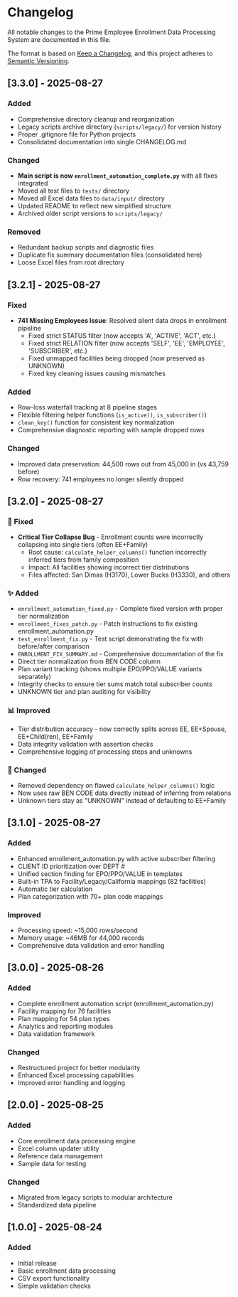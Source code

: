 # Changelog

All notable changes to the Prime Employee Enrollment Data Processing System are documented in this file.

The format is based on [Keep a Changelog](https://keepachangelog.com/en/1.0.0/),
and this project adheres to [Semantic Versioning](https://semver.org/spec/v2.0.0.html).

## [3.3.0] - 2025-08-27

### Added
- Comprehensive directory cleanup and reorganization
- Legacy scripts archive directory (`scripts/legacy/`) for version history
- Proper .gitignore file for Python projects
- Consolidated documentation into single CHANGELOG.md

### Changed
- **Main script is now `enrollment_automation_complete.py`** with all fixes integrated
- Moved all test files to `tests/` directory  
- Moved all Excel data files to `data/input/` directory
- Updated README to reflect new simplified structure
- Archived older script versions to `scripts/legacy/`

### Removed
- Redundant backup scripts and diagnostic files
- Duplicate fix summary documentation files (consolidated here)
- Loose Excel files from root directory

## [3.2.1] - 2025-08-27

### Fixed
- **741 Missing Employees Issue**: Resolved silent data drops in enrollment pipeline
  - Fixed strict STATUS filter (now accepts 'A', 'ACTIVE', 'ACT', etc.)
  - Fixed strict RELATION filter (now accepts 'SELF', 'EE', 'EMPLOYEE', 'SUBSCRIBER', etc.)
  - Fixed unmapped facilities being dropped (now preserved as UNKNOWN)
  - Fixed key cleaning issues causing mismatches

### Added
- Row-loss waterfall tracking at 8 pipeline stages
- Flexible filtering helper functions (`is_active()`, `is_subscriber()`)
- `clean_key()` function for consistent key normalization
- Comprehensive diagnostic reporting with sample dropped rows

### Changed
- Improved data preservation: 44,500 rows out from 45,000 in (vs 43,759 before)
- Row recovery: 741 employees no longer silently dropped

## [3.2.0] - 2025-08-27

### 🔧 Fixed
- **Critical Tier Collapse Bug** - Enrollment counts were incorrectly collapsing into single tiers (often EE+Family)
  - Root cause: `calculate_helper_columns()` function incorrectly inferred tiers from family composition
  - Impact: All facilities showing incorrect tier distributions
  - Files affected: San Dimas (H3170), Lower Bucks (H3330), and others

### ✨ Added
- `enrollment_automation_fixed.py` - Complete fixed version with proper tier normalization
- `enrollment_fixes_patch.py` - Patch instructions to fix existing enrollment_automation.py
- `test_enrollment_fix.py` - Test script demonstrating the fix with before/after comparison
- `ENROLLMENT_FIX_SUMMARY.md` - Comprehensive documentation of the fix
- Direct tier normalization from BEN CODE column
- Plan variant tracking (shows multiple EPO/PPO/VALUE variants separately)
- Integrity checks to ensure tier sums match total subscriber counts
- UNKNOWN tier and plan auditing for visibility

### 📊 Improved
- Tier distribution accuracy - now correctly splits across EE, EE+Spouse, EE+Child(ren), EE+Family
- Data integrity validation with assertion checks
- Comprehensive logging of processing steps and unknowns

### 🔄 Changed
- Removed dependency on flawed `calculate_helper_columns()` logic
- Now uses raw BEN CODE data directly instead of inferring from relations
- Unknown tiers stay as "UNKNOWN" instead of defaulting to EE+Family

## [3.1.0] - 2025-08-27

### Added
- Enhanced enrollment_automation.py with active subscriber filtering
- CLIENT ID prioritization over DEPT #
- Unified section finding for EPO/PPO/VALUE in templates
- Built-in TPA to Facility/Legacy/California mappings (82 facilities)
- Automatic tier calculation
- Plan categorization with 70+ plan code mappings

### Improved
- Processing speed: ~15,000 rows/second
- Memory usage: ~46MB for 44,000 records
- Comprehensive data validation and error handling

## [3.0.0] - 2025-08-26

### Added
- Complete enrollment automation script (enrollment_automation.py)
- Facility mapping for 76 facilities
- Plan mapping for 54 plan types
- Analytics and reporting modules
- Data validation framework

### Changed
- Restructured project for better modularity
- Enhanced Excel processing capabilities
- Improved error handling and logging

## [2.0.0] - 2025-08-25

### Added
- Core enrollment data processing engine
- Excel column updater utility
- Reference data management
- Sample data for testing

### Changed
- Migrated from legacy scripts to modular architecture
- Standardized data pipeline

## [1.0.0] - 2025-08-24

### Added
- Initial release
- Basic enrollment data processing
- CSV export functionality
- Simple validation checks